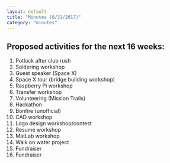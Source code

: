 ```yaml
---
layout: default
title: "Minutes (8/31/2017)"
category: "minutes"
---
```


## Proposed activities for the next 16 weeks:

1. Potluck after club rush
2. Soldering workshop
3. Guest speaker (Space X)
4. Space X tour (bridge building workshop)
5. Raspberry Pi workshop
6. Transfer workshop
7. Volunteering (Mission Trails)
8. Hackathon
9. Bonfire (unofficial)
10. CAD workshop
11. Logo design workshop/contest
12. Resume workshop
13. MatLab workshop
14. Walk on water project
15. Fundraiser
16. Fundraiser
